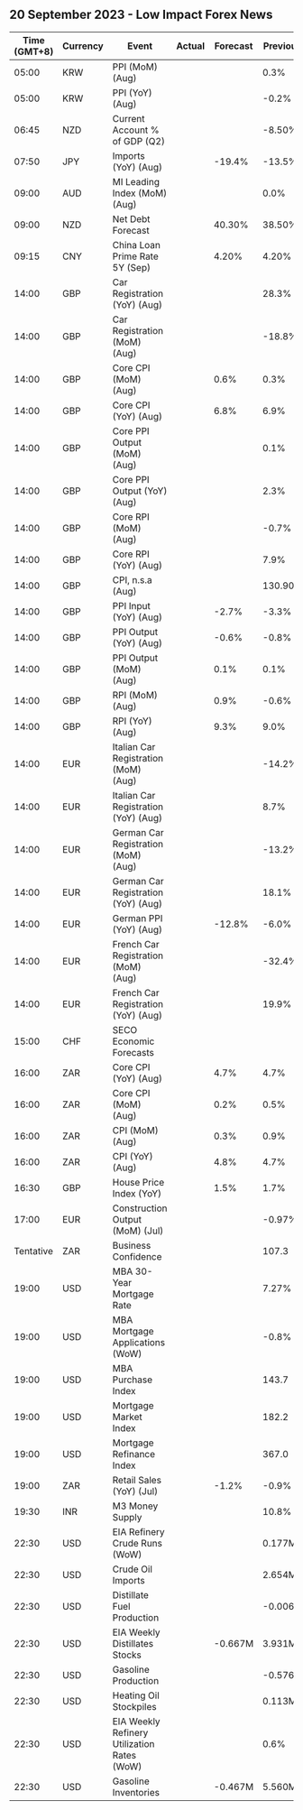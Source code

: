 ## 20 September 2023 - Low Impact Forex News

| Time (GMT+8) | Currency | Event | Actual | Forecast | Previous |
|------|----------|-------|--------|----------|----------|
| 05:00 | KRW | PPI (MoM) (Aug) |  |  | 0.3% |
| 05:00 | KRW | PPI (YoY) (Aug) |  |  | -0.2% |
| 06:45 | NZD | Current Account % of GDP (Q2) |  |  | -8.50% |
| 07:50 | JPY | Imports (YoY) (Aug) |  | -19.4% | -13.5% |
| 09:00 | AUD | MI Leading Index (MoM) (Aug) |  |  | 0.0% |
| 09:00 | NZD | Net Debt Forecast |  | 40.30% | 38.50% |
| 09:15 | CNY | China Loan Prime Rate 5Y (Sep) |  | 4.20% | 4.20% |
| 14:00 | GBP | Car Registration (YoY) (Aug) |  |  | 28.3% |
| 14:00 | GBP | Car Registration (MoM) (Aug) |  |  | -18.8% |
| 14:00 | GBP | Core CPI (MoM) (Aug) |  | 0.6% | 0.3% |
| 14:00 | GBP | Core CPI (YoY) (Aug) |  | 6.8% | 6.9% |
| 14:00 | GBP | Core PPI Output (MoM) (Aug) |  |  | 0.1% |
| 14:00 | GBP | Core PPI Output (YoY) (Aug) |  |  | 2.3% |
| 14:00 | GBP | Core RPI (MoM) (Aug) |  |  | -0.7% |
| 14:00 | GBP | Core RPI (YoY) (Aug) |  |  | 7.9% |
| 14:00 | GBP | CPI, n.s.a (Aug) |  |  | 130.90 |
| 14:00 | GBP | PPI Input (YoY) (Aug) |  | -2.7% | -3.3% |
| 14:00 | GBP | PPI Output (YoY) (Aug) |  | -0.6% | -0.8% |
| 14:00 | GBP | PPI Output (MoM) (Aug) |  | 0.1% | 0.1% |
| 14:00 | GBP | RPI (MoM) (Aug) |  | 0.9% | -0.6% |
| 14:00 | GBP | RPI (YoY) (Aug) |  | 9.3% | 9.0% |
| 14:00 | EUR | Italian Car Registration (MoM) (Aug) |  |  | -14.2% |
| 14:00 | EUR | Italian Car Registration (YoY) (Aug) |  |  | 8.7% |
| 14:00 | EUR | German Car Registration (MoM) (Aug) |  |  | -13.2% |
| 14:00 | EUR | German Car Registration (YoY) (Aug) |  |  | 18.1% |
| 14:00 | EUR | German PPI (YoY) (Aug) |  | -12.8% | -6.0% |
| 14:00 | EUR | French Car Registration (MoM) (Aug) |  |  | -32.4% |
| 14:00 | EUR | French Car Registration (YoY) (Aug) |  |  | 19.9% |
| 15:00 | CHF | SECO Economic Forecasts |  |  |  |
| 16:00 | ZAR | Core CPI (YoY) (Aug) |  | 4.7% | 4.7% |
| 16:00 | ZAR | Core CPI (MoM) (Aug) |  | 0.2% | 0.5% |
| 16:00 | ZAR | CPI (MoM) (Aug) |  | 0.3% | 0.9% |
| 16:00 | ZAR | CPI (YoY) (Aug) |  | 4.8% | 4.7% |
| 16:30 | GBP | House Price Index (YoY) |  | 1.5% | 1.7% |
| 17:00 | EUR | Construction Output (MoM) (Jul) |  |  | -0.97% |
| Tentative | ZAR | Business Confidence |  |  | 107.3 |
| 19:00 | USD | MBA 30-Year Mortgage Rate |  |  | 7.27% |
| 19:00 | USD | MBA Mortgage Applications (WoW) |  |  | -0.8% |
| 19:00 | USD | MBA Purchase Index |  |  | 143.7 |
| 19:00 | USD | Mortgage Market Index |  |  | 182.2 |
| 19:00 | USD | Mortgage Refinance Index |  |  | 367.0 |
| 19:00 | ZAR | Retail Sales (YoY) (Jul) |  | -1.2% | -0.9% |
| 19:30 | INR | M3 Money Supply |  |  | 10.8% |
| 22:30 | USD | EIA Refinery Crude Runs (WoW) |  |  | 0.177M |
| 22:30 | USD | Crude Oil Imports |  |  | 2.654M |
| 22:30 | USD | Distillate Fuel Production |  |  | -0.006M |
| 22:30 | USD | EIA Weekly Distillates Stocks |  | -0.667M | 3.931M |
| 22:30 | USD | Gasoline Production |  |  | -0.576M |
| 22:30 | USD | Heating Oil Stockpiles |  |  | 0.113M |
| 22:30 | USD | EIA Weekly Refinery Utilization Rates (WoW) |  |  | 0.6% |
| 22:30 | USD | Gasoline Inventories |  | -0.467M | 5.560M |
